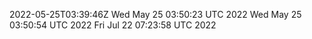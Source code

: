 2022-05-25T03:39:46Z
Wed May 25 03:50:23 UTC 2022
Wed May 25 03:50:54 UTC 2022
Fri Jul 22 07:23:58 UTC 2022
